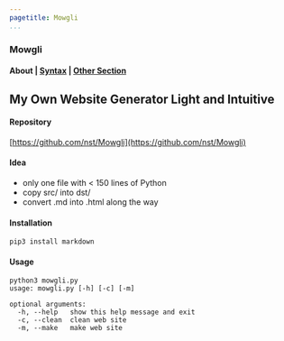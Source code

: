 ```yaml
---
pagetitle: Mowgli
...
```


### Mowgli

#### About | [Syntax](syntax/index.html) | [Other Section](other_section/index.html)

## My Own Website Generator Light and Intuitive

#### Repository

[https://github.com/nst/Mowgli](https://github.com/nst/Mowgli)

#### Idea

- only one file with < 150 lines of Python
- copy src/ into dst/
- convert .md into .html along the way

#### Installation

    pip3 install markdown

#### Usage

    python3 mowgli.py 
    usage: mowgli.py [-h] [-c] [-m]
    
    optional arguments:
      -h, --help   show this help message and exit
      -c, --clean  clean web site
      -m, --make   make web site
